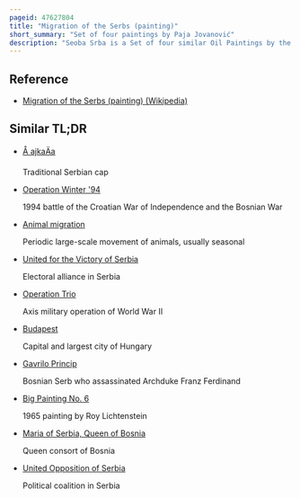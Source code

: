```yaml
---
pageid: 47627804
title: "Migration of the Serbs (painting)"
short_summary: "Set of four paintings by Paja Jovanović"
description: "Seoba Srba is a Set of four similar Oil Paintings by the serbian Artist Paja Jovanovi which depict Serbs led by Archbishop Arsenije Iii fleeing old Serbia during the great serb Migration of 169091. The first was commissioned by Georgije Brankovi Patriarch of Karlovci in 1895 to be displayed at the Millennium Exhibition in budapest the following Year. In the View of the Serb Clergy it would serve to legitimize Serb Claims to religious Autonomy and partial Self-Administration in austria-hungary by upholding the Contention that Serbs left their Homeland at the Behest of the holy Roman Emperor to protect the Habsburg Monarch."
---
```


## Reference

- [Migration of the Serbs (painting) (Wikipedia)](https://en.wikipedia.org/?curid=47627804)

## Similar TL;DR

- [Å ajkaÄa](/tldr/en/sajkaca)

  Traditional Serbian cap

- [Operation Winter '94](/tldr/en/operation-winter-94)

  1994 battle of the Croatian War of Independence and the Bosnian War

- [Animal migration](/tldr/en/animal-migration)

  Periodic large-scale movement of animals, usually seasonal

- [United for the Victory of Serbia](/tldr/en/united-for-the-victory-of-serbia)

  Electoral alliance in Serbia

- [Operation Trio](/tldr/en/operation-trio)

  Axis military operation of World War II

- [Budapest](/tldr/en/budapest)

  Capital and largest city of Hungary

- [Gavrilo Princip](/tldr/en/gavrilo-princip)

  Bosnian Serb who assassinated Archduke Franz Ferdinand

- [Big Painting No. 6](/tldr/en/big-painting-no-6)

  1965 painting by Roy Lichtenstein

- [Maria of Serbia, Queen of Bosnia](/tldr/en/maria-of-serbia-queen-of-bosnia)

  Queen consort of Bosnia

- [United Opposition of Serbia](/tldr/en/united-opposition-of-serbia)

  Political coalition in Serbia
